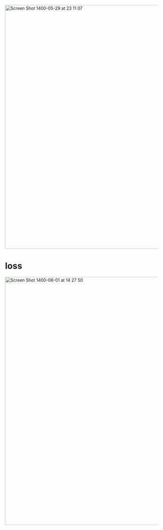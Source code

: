 <img width="801" alt="Screen Shot 1400-05-29 at 23 11 07" src="https://user-images.githubusercontent.com/72157067/130281327-585be823-1b3c-4ff7-a34a-965a6b3ca032.png">

# loss
<img width="815" alt="Screen Shot 1400-06-01 at 14 27 50" src="https://user-images.githubusercontent.com/72157067/130428587-7aebdea4-d872-4d04-8ef8-4148ad66dc26.png">
